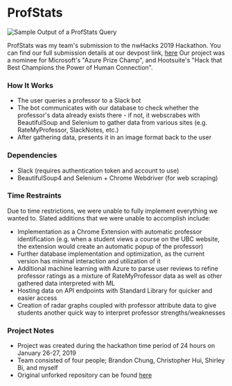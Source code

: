 # ProfStats

![Sample Output of a ProfStats Query](https://i.imgur.com/Med1pYx.png)

ProfStats was my team's submission to the nwHacks 2019 Hackathon. You can find our full submission details at our devpost link, [here](https://devpost.com/software/profstats) Our project was a nominee for Microsoft's "Azure Prize Champ", and Hootsuite's "Hack that Best Champions the Power of Human Connection".

### How It Works
- The user queries a professor to a Slack bot
- The bot communicates with our database to check whether the professor's data already exists there - if not, it webscrabes with BeautifulSoup and Selenium to gather data from various sites (e.g. RateMyProfessor, SlackNotes, etc.)
- After gathering data, presents it in an image format back to the user

### Dependencies
- Slack (requires authentication token and account to use)
- BeautifulSoup4 and Selenium + Chrome Webdriver (for web scraping)

### Time Restraints
Due to time restrictions, we were unable to fully implement everything we wanted to. Slated additions that we were unable to accomplish include:
- Implementation as a Chrome Extension with automatic professor identification (e.g. when a student views a course on the UBC website, the extension would create an automatic popup of the professor)
- Further database implementation and optimization, as the current version has minimal interaction and utilization of it
- Additional machine learning with Azure to parse user reviews to refine professor ratings as a mixture of RateMyProfessor data as well as other gathered data interpreted with ML
- Hosting data on API endpoints with Standard Library for quicker and easier access
- Creation of radar graphs coupled with professor attribute data to give students another quick way to interpret professor strengths/weaknesses

### Project Notes
- Project was created during the hackathon time period of 24 hours on January 26-27, 2019
- Team consisted of four people; Brandon Chung, Christopher Hui, Shirley Bi, and myself
- Original unforked repository can be found [here](https://github.com/bchung00/NwHacks-2019)
